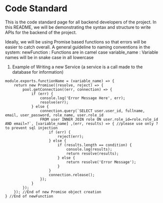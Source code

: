 # Code Standard
This is the code standard page for all backend developers of the project. In this README, we will be demonstrating the syntax and structure to write APIs for the backend of the project.

Ideally, we will be using Promise based functions so that errors will be easier to catch overall. 
A general guideline to naming conventions in the system: 
newFunction : Functions are in camel case
variable_name : Variable names will be in snake case in all lowercase

1. Example of Writing a new Service (a service is a call made to the database for information) 
```//Description of the new function here
module.exports.functionName = (variable_name) => {
    return new Promise((resolve, reject) => {
        pool.getConnection((err, connection) => {
            if (err) {
                console.log('Error Message Here', err);
                resolve(err);
            } else {
                connection.query(`SELECT user.user_id, fullname, email, user_password, role_name, user.role_id  
                FROM user INNER JOIN role ON user.role_id=role.role_id AND email=?`, [variable_name] ,(err, results) => { //please use only ? to prevent sql injection
                    if (err) {
                        reject(err);
                    } else {
                        if (results.length == condition) {
                            console.log(results);
                            return resolve(results);
                        } else {
                            return resolve('Error Message');
                        }
                    }
                    connection.release();
                });
            }
        });
    }); //End of new Promise object creation
} //End of newFunction
```
